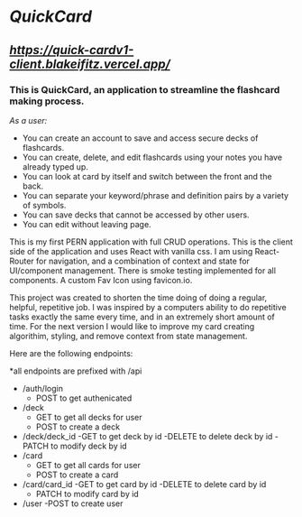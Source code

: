 # _QuickCard_
 ## *https://quick-cardv1-client.blakeifitz.vercel.app/*

### This is QuickCard, an application to streamline the flashcard making process.

_As a user:_

- You can create an account to save and access secure decks of flashcards.
- You can create, delete, and edit flashcards using your notes you have already typed up.
- You can look at card by itself and switch between the front and the back.
- You can separate your keyword/phrase and definition pairs by a variety of symbols.
- You can save decks that cannot be accessed by other users.
- You can edit without leaving page.


This is my first PERN application with full CRUD operations. This is the client side of the application and uses React with vanilla css. I am using React-Router for navigation, and a combination of context and state for UI/component management. There is smoke testing implemented for all components. A custom Fav Icon using favicon.io.


This project was created to shorten the time doing of doing a regular, helpful, repetitive job. I was inspired by a computers ability to do repetitive tasks exactly the same every time, and in an extremely short amount of time. For the next version I would like to improve my card creating algorithim, styling, and remove context from state management.



 Here are the following endpoints:
 
 *all endpoints are prefixed with /api

- /auth/login
  - POST to get authenicated 
- /deck
  - GET to get all decks for user
  - POST to create a deck
- /deck/deck_id
  -GET to get deck by id
  -DELETE to delete deck by id
  -PATCH to modify deck by id
- /card
  - GET to get all cards for user
  - POST to create a card
- /card/card_id
  -GET to get card by id
  -DELETE to delete card by id
  - PATCH to modify card by id
- /user
  -POST to create user
